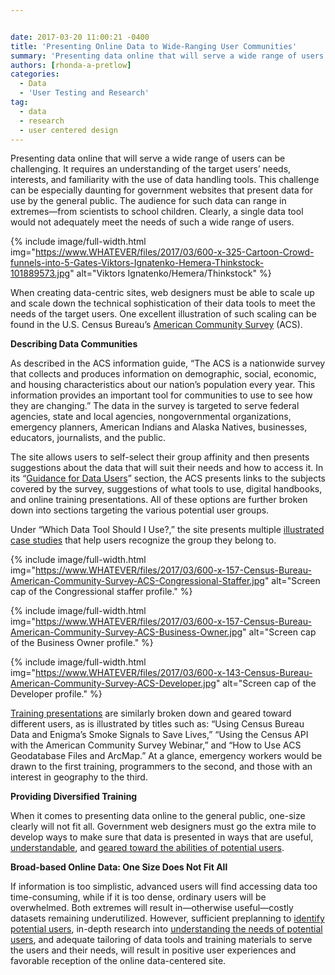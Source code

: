 ```yaml
---


date: 2017-03-20 11:00:21 -0400
title: 'Presenting Online Data to Wide-Ranging User Communities'
summary: 'Presenting data online that will serve a wide range of users can be challenging. It requires an understanding of the target users&rsquo; needs, interests, and familiarity with the use of data handling tools. This challenge can be especially daunting for government &nbsp;websites that present data for use by the general public. The audience for such'
authors: [rhonda-a-pretlow]
categories:
  - Data
  - 'User Testing and Research'
tag:
  - data
  - research
  - user centered design
---
```


Presenting data online that will serve a wide range of users can be challenging. It requires an understanding of the target users’ needs, interests, and familiarity with the use of data handling tools. This challenge can be especially daunting for government  websites that present data for use by the general public. The audience for such data can range in extremes—from scientists to school children. Clearly, a single data tool would not adequately meet the needs of such a wide range of users.


{% include image/full-width.html img="https://www.WHATEVER/files/2017/03/600-x-325-Cartoon-Crowd-funnels-into-5-Gates-Viktors-Ignatenko-Hemera-Thinkstock-101889573.jpg" alt="Viktors Ignatenko/Hemera/Thinkstock" %}

When creating data-centric sites, web designers must be able to scale up and scale down the technical sophistication of their data tools to meet the needs of the target users. One excellent illustration of such scaling can be found in the U.S. Census Bureau’s [American Community Survey](https://www.census.gov/programs-surveys/acs/) (ACS).

**Describing Data Communities**

As described in the ACS information guide, “The ACS is a nationwide survey that collects and produces information on demographic, social, economic, and housing characteristics about our nation&#8217;s population every year. This information provides an important tool for communities to use to see how they are changing.” The data in the survey is targeted to serve federal agencies, state and local agencies, nongovernmental organizations, emergency planners, American Indians and Alaska Natives, businesses, educators, journalists, and the public.

The site allows users to self-select their group affinity and then presents suggestions about the data that will suit their needs and how to access it. In its “[Guidance for Data Users](https://www.census.gov/programs-surveys/acs/guidance.html/)” section, the ACS presents links to the subjects covered by the survey, suggestions of what tools to use, digital handbooks, and online training presentations. All of these options are further broken down into sections targeting the various potential user groups.

Under “Which Data Tool Should I Use?,” the site presents multiple [illustrated case studies](https://www.census.gov/acs/www/guidance/which-data-tool/) that help users recognize the group they belong to.


{% include image/full-width.html img="https://www.WHATEVER/files/2017/03/600-x-157-Census-Bureau-American-Community-Survey-ACS-Congressional-Staffer.jpg" alt="Screen cap of the Congressional staffer profile." %}
  

{% include image/full-width.html img="https://www.WHATEVER/files/2017/03/600-x-157-Census-Bureau-American-Community-Survey-ACS-Business-Owner.jpg" alt="Screen cap of the Business Owner profile." %}
  

{% include image/full-width.html img="https://www.WHATEVER/files/2017/03/600-x-143-Census-Bureau-American-Community-Survey-ACS-Developer.jpg" alt="Screen cap of the Developer profile." %}

[Training presentations](https://www.census.gov/programs-surveys/acs/guidance/training-presentations.html) are similarly broken down and geared toward different users, as is illustrated by titles such as: “Using Census Bureau Data and Enigma&#8217;s Smoke Signals to Save Lives,” “Using the Census API with the American Community Survey Webinar,” and “How to Use ACS Geodatabase Files and ArcMap.” At a glance, emergency workers would be drawn to the first training, programmers to the second, and those with an interest in geography to the third.

**Providing Diversified Training**

When it comes to presenting data online to the general public, one-size clearly will not fit all. Government web designers must go the extra mile to develop ways to make sure that data is presented in ways that are useful, [understandable](https://www.WHATEVER/resources/plain-language-web-writing-tips/), and [geared toward the abilities of potential users](https://www.WHATEVER/category/ux/accessibility/).

**Broad-based Online Data: One Size Does Not Fit All**

If information is too simplistic, advanced users will find accessing data too time-consuming, while if it is too dense, ordinary users will be overwhelmed. Both extremes will result in—otherwise useful—costly datasets remaining underutilized. However, sufficient preplanning to [identify potential users](https://www.WHATEVER/2015/08/12/journey-mapping-the-customer-experience-a-usa-gov-case-study/), in-depth research into [understanding the needs of potential users](https://www.WHATEVER/2015/05/26/5-crucial-steps-for-conducting-an-effective-customer-interview/), and adequate tailoring of data tools and training materials to serve the users and their needs, will result in positive user experiences and favorable reception of the online data-centered site.